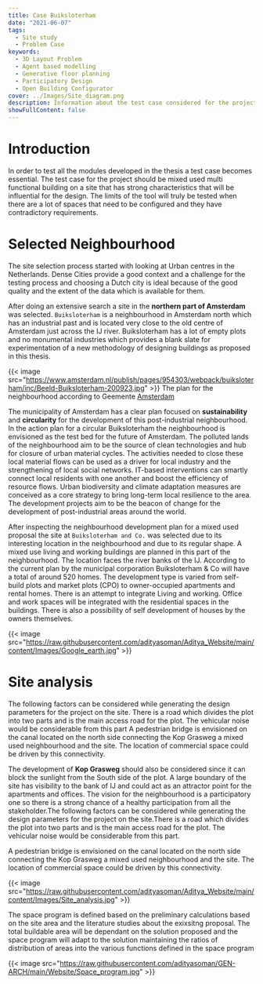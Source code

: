 ```yaml
---
title: Case Buiksloterham
date: "2021-06-07"
tags:
  - Site study
  - Problem Case
keywords:
  - 3D Layout Problem
  - Agent based modelling
  - Generative floor planning
  - Participatory Design 
  - Open Building Configurator
cover: ../Images/Site_diagram.png
description: Information about the test case considered for the project
showFullContent: false
---
```

# Introduction

In order to test all the modules developed in the thesis a test case becomes essential. The test case for the project should be mixed used multi functional building on a site that has strong characteristics that will be influential for the design. The limits of the tool will truly be tested when there are a lot of spaces that need to be configured and they have contradictory requirements.

# Selected Neighbourhood
The site selection process started with looking at Urban centres in the Netherlands. Dense Cities provide a good context and a challenge for the testing process and choosing a Dutch city is ideal because of the good quality and the extent of the data which is available for them. 

After doing an extensive search a site in the **northern part of Amsterdam** was selected. `Buiksloterham` is a neighbourhood in Amsterdam north which has an industrial past and is located very close to the old centre of Amsterdam just across the IJ river. Buiksloterham has a lot of empty plots and no monumental industries which provides a blank slate for experimentation of a new methodology of designing buildings as proposed in this thesis.

{{< image src="https://www.amsterdam.nl/publish/pages/954303/webpack/buiksloterham/inc/Beeld-Buiksloterham-200923.jpg" >}}
The plan for the neighbourhood according to Geemente [Amsterdam](https://www.amsterdam.nl/projecten/buiksloterham/)

The municipality of Amsterdam has a clear plan focused on **sustainability** and **circularity** for the development of this post-industrial neighbourhood. In the action plan for a circular Buiksloterham the neighbourhood is envisioned as the test bed for the future of Amsterdam. The polluted lands of the neighbourhood aim to be the source of clean technologies and hub for closure of urban material cycles. The activities needed to close these local material flows can be used as a driver for local industry and the strengthening of local social networks. IT-based interventions can smartly connect local residents with one another and boost the efficiency of resource flows. Urban biodiversity and climate adaptation measures are conceived as a core strategy to bring long-term local resilience to the area. The development projects aim to be the beacon of change for the development of post-industrial areas around the world.

After inspecting the neighbourhood development plan for a mixed used proposal the site at `Buiksloterham and Co.` was selected due to its interesting location in the neighbourhood and due to its regular shape. A mixed use living and working buildings are planned in this part of the neighbourhood. The location faces the river banks of the IJ. According to the current plan by the municipal corporation Buiksloterham & Co will have a total of around 520 homes. The development type is varied from self-build plots and market plots (CPO) to owner-occupied apartments and rental homes. There is an attempt to integrate Living and working. Office and work spaces will be integrated with the residential spaces in the buildings. There is also a possibility of self development of houses by the owners themselves.

{{< image src="https://raw.githubusercontent.com/adityasoman/Aditya_Website/main/content/Images/Google_earth.jpg" >}}

# Site analysis
The following factors can be considered while generating the design parameters for the project on the site.
There is a road which divides the plot into two parts and is the main access road for the plot. The vehicular noise would be considerable from this part 
A pedestrian bridge is envisioned on the canal located on the north side connecting the Kop Grasweg a mixed used neighbourhood and the site. The location of commercial space could be driven by this connectivity.

The development of **Kop Grasweg** should also be considered since it can block the sunlight from the South side of the plot.
A large boundary of the site has visibility to the bank of IJ and could act as an attractor point for the apartments and offices.
The vision for the neighbourhood is a participatory one so there is a strong chance of a healthy participation from all the stakeholder.The following factors can be considered while generating the design parameters for the project on the site.There is a road which divides the plot into two parts and is the main access road for the plot. The vehicular noise would be considerable from this part. 

A pedestrian bridge is envisioned on the canal located on the north side connecting the Kop Grasweg a mixed used neighbourhood and the site. The location of commercial space could be driven by this connectivity.

{{< image src="https://raw.githubusercontent.com/adityasoman/Aditya_Website/main/content/Images/Site_analysis.jpg" >}}

The space program is defined based on the preliminary calculations based on the site area and the literature studies about the exixsitng proposal. The total buildable area will be dependant on the solution proposed and the space program will adapt to the solution maintaining the ratios of distribution of areas into the various functions defined in the space program 

{{< image src="https://raw.githubusercontent.com/adityasoman/GEN-ARCH/main/Website/Space_program.jpg" >}}